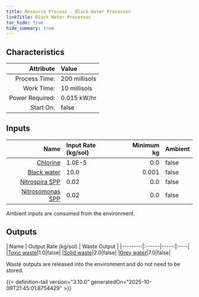 ```yaml
---
title: Resource Process - Black Water Processor
linkTitle: Black Water Processor
toc_hide: true
hide_summary: true
---
```

<!-- This is generated by the MarsSim HelpGenertor, do not edit. -->

## Characteristics

| Attribute      | Value |
|--------:|:------|
|Process Time:|200 millisols|
|Work Time:|10 millisols|
|Power Required:|0.015 kW/hr|
|Start On:|false|

## Inputs
| Name      | Input Rate (kg/sol) | Minimum kg | Ambient |
|--------:|:------|-----:|:----|
|[Chlorine](/docs/definitions/resource/chlorine)|1.0E-5|0.0|false|
|[Black water](/docs/definitions/resource/black-water)|10.0|0.001|false|
|[Nitrospira SPP](/docs/definitions/resource/nitrospira-spp)|0.02|0.0|false|
|[Nitrosomonas SPP](/docs/definitions/resource/nitrosomonas-spp)|0.02|0.0|false|

Ambient inputs are consumed from the environment.

## Outputs
| Name      | Output Rate (kg/sol) | Waste Output |
|--------:|:------|-----:|:----|
|[Toxic waste](/docs/definitions/resource/toxic-waste)|1.0|false|
|[Solid waste](/docs/definitions/resource/solid-waste)|2.0|false|
|[Grey water](/docs/definitions/resource/grey-water)|7.0|false|

Waste outputs are released into the environment and do not need to be stored.


{{< definition-tail version="3.10.0" generatedOn="2025-10-09T21:45:01.8754429" >}}



